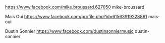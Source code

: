 https://www.facebook.com/mike.broussard.627050
mike-broussard

Mais Oui
https://www.facebook.com/profile.php?id=61563919228861
mais-oui

Dustin Sonnier
https://www.facebook.com/dustinsonniermusic
dustin-sonnier
